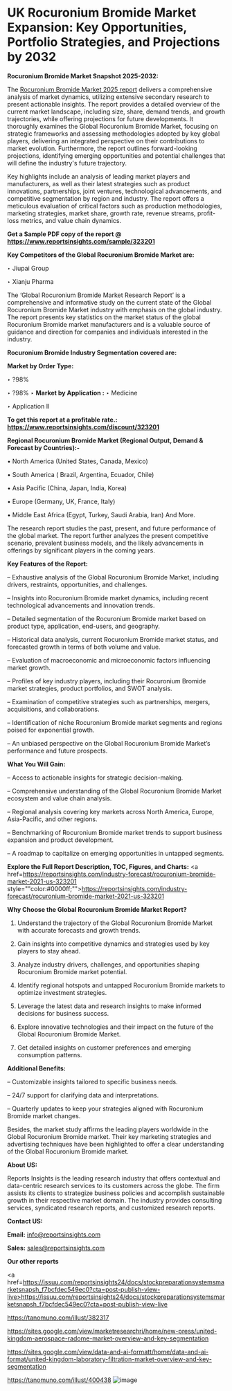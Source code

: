 # UK Rocuronium Bromide Market Expansion: Key Opportunities, Portfolio Strategies, and Projections by 2032

<strong>Rocuronium Bromide Market Snapshot 2025-2032:</strong>

The <a href=https://www.reportsinsights.com/sample/323201>Rocuronium Bromide Market 2025 report</a> delivers a comprehensive analysis of market dynamics, utilizing extensive secondary research to present actionable insights. The report provides a detailed overview of the current market landscape, including size, share, demand trends, and growth trajectories, while offering projections for future developments. It thoroughly examines the Global Rocuronium Bromide Market, focusing on strategic frameworks and assessing methodologies adopted by key global players, delivering an integrated perspective on their contributions to market evolution. Furthermore, the report outlines forward-looking projections, identifying emerging opportunities and potential challenges that will define the industry's future trajectory.

Key highlights include an analysis of leading market players and manufacturers, as well as their latest strategies such as product innovations, partnerships, joint ventures, technological advancements, and competitive segmentation by region and industry. The report offers a meticulous evaluation of critical factors such as production methodologies, marketing strategies, market share, growth rate, revenue streams, profit-loss metrics, and value chain dynamics.

<strong>Get a Sample PDF copy of the report @ <a href=https://www.reportsinsights.com/sample/323201 style=color:#0000ff;>https://www.reportsinsights.com/sample/323201</a></strong>

<strong>Key Competitors of the Global Rocuronium Bromide Market are:</strong>

‣ Jiupai Group

‣ Xianju Pharma

The ‘Global Rocuronium Bromide Market Research Report’ is a comprehensive and informative study on the current state of the Global Rocuronium Bromide Market industry with emphasis on the global industry. The report presents key statistics on the market status of the global Rocuronium Bromide market manufacturers and is a valuable source of guidance and direction for companies and individuals interested in the industry.

<strong>Rocuronium Bromide Industry Segmentation covered are:</strong>

<strong>Market by Order Type: </strong>

‣ ?98%

‣ ?98%
‣ 
<strong>Market by Application :</strong>
‣ Medicine

‣ Application II

<strong>To get this report at a profitable rate.: <a href=https://www.reportsinsights.com/discount/323201 style=color:#0000ff;>https://www.reportsinsights.com/discount/323201</a></strong>

<strong>Regional Rocuronium Bromide Market (Regional Output, Demand &amp; Forecast by Countries):-</strong>

• North America (United States, Canada, Mexico)

• South America ( Brazil, Argentina, Ecuador, Chile)

• Asia Pacific (China, Japan, India, Korea)

• Europe (Germany, UK, France, Italy)

• Middle East Africa (Egypt, Turkey, Saudi Arabia, Iran) And More.

The research report studies the past, present, and future performance of the global market. The report further analyzes the present competitive scenario, prevalent business models, and the likely advancements in offerings by significant players in the coming years.

<strong>Key Features of the Report:</strong>

– Exhaustive analysis of the Global Rocuronium Bromide Market, including drivers, restraints, opportunities, and challenges.

– Insights into Rocuronium Bromide market dynamics, including recent technological advancements and innovation trends.

– Detailed segmentation of the Rocuronium Bromide market based on product type, application, end-users, and geography.

– Historical data analysis, current Rocuronium Bromide market status, and forecasted growth in terms of both volume and value.

– Evaluation of macroeconomic and microeconomic factors influencing market growth.

– Profiles of key industry players, including their Rocuronium Bromide market strategies, product portfolios, and SWOT analysis.

– Examination of competitive strategies such as partnerships, mergers, acquisitions, and collaborations.

– Identification of niche Rocuronium Bromide market segments and regions poised for exponential growth.

– An unbiased perspective on the Global Rocuronium Bromide Market’s performance and future prospects.

<strong>What You Will Gain:</strong>

– Access to actionable insights for strategic decision-making.

– Comprehensive understanding of the Global Rocuronium Bromide Market ecosystem and value chain analysis.

– Regional analysis covering key markets across North America, Europe, Asia-Pacific, and other regions.

– Benchmarking of Rocuronium Bromide market trends to support business expansion and product development.

– A roadmap to capitalize on emerging opportunities in untapped segments.

<strong>Explore the Full Report Description, TOC, Figures, and Charts:</strong>
<a href=https://reportsinsights.com/industry-forecast/rocuronium-bromide-market-2021-us-323201 style=""color:#0000ff;"">https://reportsinsights.com/industry-forecast/rocuronium-bromide-market-2021-us-323201</a>

<strong>Why Choose the Global Rocuronium Bromide Market Report?</strong>

1. Understand the trajectory of the Global Rocuronium Bromide Market with accurate forecasts and growth trends.

2. Gain insights into competitive dynamics and strategies used by key players to stay ahead.

3. Analyze industry drivers, challenges, and opportunities shaping Rocuronium Bromide market potential.

4. Identify regional hotspots and untapped Rocuronium Bromide markets to optimize investment strategies.

5. Leverage the latest data and research insights to make informed decisions for business success.

6. Explore innovative technologies and their impact on the future of the Global Rocuronium Bromide Market.

7. Get detailed insights on customer preferences and emerging consumption patterns.

<strong>Additional Benefits:</strong>

– Customizable insights tailored to specific business needs.

– 24/7 support for clarifying data and interpretations.

– Quarterly updates to keep your strategies aligned with Rocuronium Bromide market changes.

Besides, the market study affirms the leading players worldwide in the Global Rocuronium Bromide market. Their key marketing strategies and advertising techniques have been highlighted to offer a clear understanding of the Global Rocuronium Bromide market.

<strong><strong>About US</strong>:</strong>

Reports Insights is the leading research industry that offers contextual and data-centric research services to its customers across the globe. The firm assists its clients to strategize business policies and accomplish sustainable growth in their respective market domain. The industry provides consulting services, syndicated research reports, and customized research reports.

<strong>Contact US:</strong>

<p class=><b>Email:</b> <a href=mailto:info@reportsinsights.com>info@reportsinsights.com</a></p>
<p class=><b>Sales:</b> <a href=mailto:sales@reportsinsights.com>sales@reportsinsights.com</a></p>

<strong>Our other reports</strong>

<a href=https://issuu.com/reportsinsights24/docs/stockpreparationsystemsmarketsnapsh_f7bcfdec549ec0?cta=post-publish-view-live>https://issuu.com/reportsinsights24/docs/stockpreparationsystemsmarketsnapsh_f7bcfdec549ec0?cta=post-publish-view-live</a>

<a href=https://tanomuno.com/illust/382317>https://tanomuno.com/illust/382317</a>

<a href=https://sites.google.com/view/marketresearchri/home/new-press/united-kingdom-aerospace-radome-market-overview-and-key-segmentation>https://sites.google.com/view/marketresearchri/home/new-press/united-kingdom-aerospace-radome-market-overview-and-key-segmentation</a>

<a href=https://sites.google.com/view/data-and-ai-formatt/home/data-and-ai-format/united-kingdom-laboratory-filtration-market-overview-and-key-segmentation>https://sites.google.com/view/data-and-ai-formatt/home/data-and-ai-format/united-kingdom-laboratory-filtration-market-overview-and-key-segmentation</a>

<a href=https://tanomuno.com/illust/400438>https://tanomuno.com/illust/400438</a>
![image](https://github.com/user-attachments/assets/5f5322c2-69d1-46da-b080-a275952e0b37)
